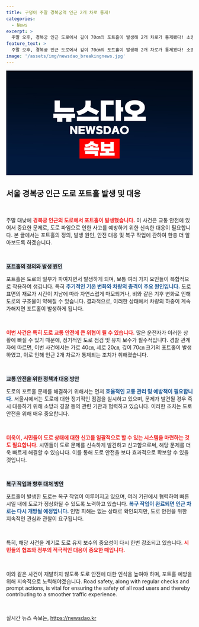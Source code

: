```yaml
---
title: 구덩이 주말 경복궁역 인근 2개 차로 통제!
categories:
  - News
excerpt: >
  주말 오후, 경복궁 인근 도로에서 깊이 70㎝의 포트홀이 발생해 2개 차로가 통제됐다! 소방과 경찰이 신속히 복구 작업에 나섰지만, 도로 상황에 교통 혼잡이 예상된다. 인명 피해는 없지만, 긴급 대응이 필요하다.
feature_text: >
  주말 오후, 경복궁 인근 도로에서 깊이 70㎝의 포트홀이 발생해 2개 차로가 통제됐다! 소방과 경찰이 신속히 복구 작업에 나섰지만, 도로 상황에 교통 혼잡이 예상된다. 인명 피해는 없지만, 긴급 대응이 필요하다.
image: '/assets/img/newsdao_breakingnews.jpg'
---
```


<p><img src="/assets/img/newsdao_breakingnews.jpg" alt="koreaapp 속보" /></p>

<h2 data-ke-size="size26">서울 경복궁 인근 도로 포트홀 발생 및 대응</h2>

<p data-ke-size="size16">&nbsp;</p>

<p>주말 대낮에 <b><span style="color: #ee2323;">경복궁 인근의 도로에서 포트홀이 발생했습니다.</span></b> 이 사건은 교통 안전에 있어서 중요한 문제로, 도로 파임으로 인한 사고를 예방하기 위한 신속한 대응이 필요합니다. 본 글에서는 포트홀의 정의, 발생 원인, 안전 대응 및 복구 작업에 관하여 한층 더 알아보도록 하겠습니다.</p>

<p data-ke-size="size16">&nbsp;</p>

<p><b><span style="background-color: #21538527;">포트홀의 정의와 발생 원인</span></b></p>

<p>포트홀은 도로의 일부가 파여지면서 발생하게 되며, 보통 여러 가지 요인들이 복합적으로 작용하여 생깁니다. 특히 <b><span style="color: #1a5490;">주기적인 기온 변화와 차량의 충격이 주요 원인입니다.</span></b> 도로 표면의 재료가 시간이 지남에 따라 자연스럽게 마모되거나, 비와 같은 기후 변화로 인해 도로의 구조물이 약해질 수 있습니다. 결과적으로, 이러한 상태에서 차량의 하중이 계속 가해지면 포트홀이 발생하게 됩니다.</p>

<p data-ke-size="size16">&nbsp;</p>

<p><b><span style="color: #ee2323;">이번 사건은 특히 도로 교통 안전에 큰 위협이 될 수 있습니다.</span></b> 많은 운전자가 이러한 상황에 빠질 수 있기 때문에, 정기적인 도로 점검 및 유지 보수가 필수적입니다. 경찰 관계자에 따르면, 이번 사건에서는 가로 40㎝, 세로 20㎝, 깊이 70㎝ 크기의 포트홀이 발생하였고, 이로 인해 인근 2개 차로가 통제되는 조치가 취해졌습니다. </p>

<p data-ke-size="size16">&nbsp;</p>

<p><b><span style="background-color: #21538527;">교통 안전을 위한 정책과 대응 방안</span></b></p>

<p>도로의 포트홀 문제를 해결하기 위해서는 먼저 <b><span style="color: #1a5490;">효율적인 교통 관리 및 예방책이 필요합니다.</span></b> 서울시에서는 도로에 대한 정기적인 점검을 실시하고 있으며, 문제가 발견될 경우 즉시 대응하기 위해 소방과 경찰 등의 관련 기관과 협력하고 있습니다. 이러한 조치는 도로 안전을 위해 매우 중요합니다.</p>

<p data-ke-size="size16">&nbsp;</p>

<p><b><span style="color: #ee2323;">더욱이, 시민들이 도로 상태에 대한 신고를 일괄적으로 할 수 있는 시스템을 마련하는 것도 필요합니다.</span></b> 시민들이 도로 문제를 신속하게 발견하고 신고함으로써, 해당 문제를 더욱 빠르게 해결할 수 있습니다. 이를 통해 도로 안전을 보다 효과적으로 확보할 수 있을 것입니다.</p>

<p data-ke-size="size16">&nbsp;</p>

<p><b><span style="background-color: #21538527;">복구 작업과 향후 대처 방안</span></b></p>

<p>포트홀이 발생한 도로는 복구 작업이 이루어지고 있으며, 여러 기관에서 협력하여 빠른 시일 내에 도로가 정상화될 수 있도록 노력하고 있습니다. <b><span style="color: #1a5490;">복구 작업이 완료되면 인근 차로는 다시 개방될 예정입니다.</span></b> 인명 피해는 없는 상태로 확인되지만, 도로 안전을 위한 지속적인 관심과 관찰이 요구됩니다. </p>

<p data-ke-size="size16">&nbsp;</p>

<p>특히, 해당 사건을 계기로 도로 유지 보수의 중요성이 다시 한번 강조되고 있습니다. <b><span style="color: #ee2323;">시민들의 협조와 정부의 적극적인 대응이 중요한 때입니다.</span></b> </p>

<p data-ke-size="size16">&nbsp;</p>

<p>이와 같은 사건이 재발하지 않도록 도로 안전에 대한 인식을 높여야 하며, 포트홀 예방을 위해 지속적으로 노력해야겠습니다. Road safety, along with regular checks and prompt actions, is vital for ensuring the safety of all road users and thereby contributing to a smoother traffic experience. </p>

<p data-ke-size="size16">&nbsp;</p>
실시간 뉴스 속보는, <a href="https://newsdao.kr" rel="dofollow">https://newsdao.kr</a>


